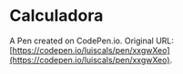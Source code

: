 # Calculadora

A Pen created on CodePen.io. Original URL: [https://codepen.io/luiscals/pen/xxgwXeo](https://codepen.io/luiscals/pen/xxgwXeo).


